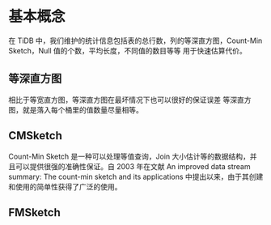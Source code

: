 # 基本概念 

<!-- toc -->


在 TiDB 中，我们维护的统计信息包括表的总行数，列的等深直方图，Count-Min Sketch，Null 值的个数，平均长度，不同值的数目等等
用于快速估算代价。

## 等深直方图

相比于等宽直方图，等深直方图在最坏情况下也可以很好的保证误差
等深直方图，就是落入每个桶里的值数量尽量相等。

## CMSketch

Count-Min Sketch 是一种可以处理等值查询，Join 大小估计等的数据结构，并且可以提供很强的准确性保证。自 2003 年在文献 An improved data stream summary: The count-min sketch and its applications 中提出以来，由于其创建和使用的简单性获得了广泛的使用。

## FMSketch

